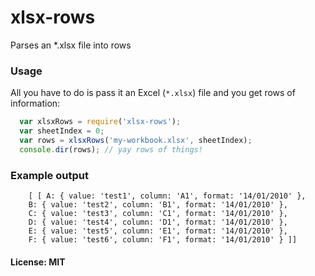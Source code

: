 # xlsx-rows

Parses an *.xlsx file into rows

### Usage

All you have to do is pass it an Excel (`*.xlsx`) file and you get rows of information:

``` js
  var xlsxRows = require('xlsx-rows');
  var sheetIndex = 0;
  var rows = xlsxRows('my-workbook.xlsx', sheetIndex);
  console.dir(rows); // yay rows of things!
```
### Example output
```
	[ [ A: { value: 'test1', column: 'A1', format: '14/01/2010' },
    B: { value: 'test2', column: 'B1', format: '14/01/2010' },
    C: { value: 'test3', column: 'C1', format: '14/01/2010' },
    D: { value: 'test4', column: 'D1', format: '14/01/2010' },
    E: { value: 'test5', column: 'E1', format: '14/01/2010' },
    F: { value: 'test6', column: 'F1', format: '14/01/2010' } ]]
```

#### License: MIT
